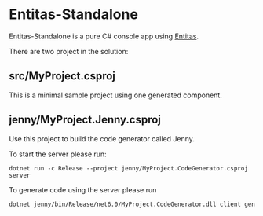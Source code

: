 # Entitas-Standalone

Entitas-Standalone is a pure C# console app using [Entitas](https://github.com/sschmid/Entitas).

There are two project in the solution:

## src/MyProject.csproj
This is a minimal sample project using one generated component.

## jenny/MyProject.Jenny.csproj
Use this project to build the code generator called Jenny.

To start the server please run:

```
dotnet run -c Release --project jenny/MyProject.CodeGenerator.csproj server
```

To generate code using the server please run

```
dotnet jenny/bin/Release/net6.0/MyProject.CodeGenerator.dll client gen
```
